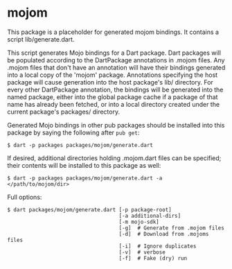 mojom
====

This package is a placeholder for generated mojom bindings. It contains a script
lib/generate.dart.

This script generates Mojo bindings for a Dart package. Dart packages will be
populated according to the DartPackage annotations in .mojom files. Any .mojom
files that don't have an annotation will have their bindings generated into a
local copy of the 'mojom' package. Annotations specifying the host package will
cause generation into the host package's lib/ directory. For every other
DartPackage annotation, the bindings will be generated into the named package,
either into the global package cache if a package of that name has already been
fetched, or into a local directory created under the current package's packages/
directory.

Generated Mojo bindings in other pub packages should be installed into this
package by saying the following after `pub get`:

```
$ dart -p packages packages/mojom/generate.dart
```
If desired, additional directories holding .mojom.dart files can be specified;
their contents will be installed to this package as well:

```
$ dart -p packages packages/mojom/generate.dart -a </path/to/mojom/dir>
```

Full options:

```
$ dart packages/mojom/generate.dart [-p package-root]
                                    [-a additional-dirs]
                                    [-m mojo-sdk]
                                    [-g]  # Generate from .mojom files
                                    [-d]  # Download from .mojoms files
                                    [-i]  # Ignore duplicates
                                    [-v]  # verbose
                                    [-f]  # Fake (dry) run
```
